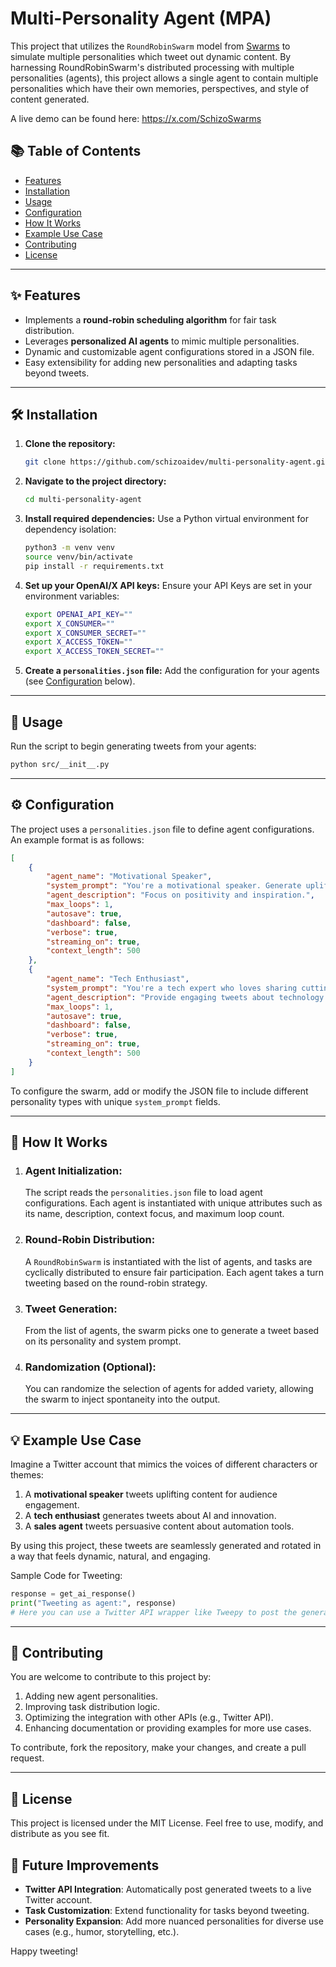 # Multi-Personality Agent (MPA)

This project that utilizes the `RoundRobinSwarm` model from [Swarms](https://github.com/kyegomez/swarms/) to simulate multiple personalities which tweet out dynamic content. By harnessing RoundRobinSwarm's distributed processing with multiple personalities (agents), this project allows a single agent to contain multiple personalities which have their own memories, perspectives, and style of content generated.

A live demo can be found here: https://x.com/SchizoSwarms

## 📚 Table of Contents

- [Features](#features)
- [Installation](#installation)
- [Usage](#usage)
- [Configuration](#configuration)
- [How It Works](#how-it-works)
- [Example Use Case](#example-use-case)
- [Contributing](#contributing)
- [License](#license)

---

## ✨ Features

- Implements a **round-robin scheduling algorithm** for fair task distribution.
- Leverages **personalized AI agents** to mimic multiple personalities.
- Dynamic and customizable agent configurations stored in a JSON file.
- Easy extensibility for adding new personalities and adapting tasks beyond tweets.

---

## 🛠️ Installation

1. **Clone the repository:**
   ```bash
   git clone https://github.com/schizoaidev/multi-personality-agent.git
   ```
2. **Navigate to the project directory:**
   ```bash
   cd multi-personality-agent
   ```
3. **Install required dependencies:**
   Use a Python virtual environment for dependency isolation:
   ```bash
   python3 -m venv venv
   source venv/bin/activate
   pip install -r requirements.txt
   ```

4. **Set up your OpenAI/X  API keys:**
   Ensure your API Keys are set in your environment variables:
   ```bash
   export OPENAI_API_KEY=""
   export X_CONSUMER=""
   export X_CONSUMER_SECRET=""
   export X_ACCESS_TOKEN=""
   export X_ACCESS_TOKEN_SECRET=""
   ```

5. **Create a `personalities.json` file:**
   Add the configuration for your agents (see [Configuration](#configuration) below).

---

## 📖 Usage

Run the script to begin generating tweets from your agents:
   ```bash
   python src/__init__.py
   ```
---

## ⚙️ Configuration

The project uses a `personalities.json` file to define agent configurations. An example format is as follows:

```json
[
    {
        "agent_name": "Motivational Speaker",
        "system_prompt": "You're a motivational speaker. Generate uplifting and inspiring tweets for your followers.",
        "agent_description": "Focus on positivity and inspiration.",
        "max_loops": 1,
        "autosave": true,
        "dashboard": false,
        "verbose": true,
        "streaming_on": true,
        "context_length": 500
    },
    {
        "agent_name": "Tech Enthusiast",
        "system_prompt": "You're a tech expert who loves sharing cutting-edge news about AI and technology advancements.",
        "agent_description": "Provide engaging tweets about technology and AI.",
        "max_loops": 1,
        "autosave": true,
        "dashboard": false,
        "verbose": true,
        "streaming_on": true,
        "context_length": 500
    }
]
```

To configure the swarm, add or modify the JSON file to include different personality types with unique `system_prompt` fields.

---

## 🧩 How It Works

1. ### **Agent Initialization**:
   The script reads the `personalities.json` file to load agent configurations. Each agent is instantiated with unique attributes such as its name, description, context focus, and maximum loop count.

2. ### **Round-Robin Distribution**:
   A `RoundRobinSwarm` is instantiated with the list of agents, and tasks are cyclically distributed to ensure fair participation. Each agent takes a turn tweeting based on the round-robin strategy.

3. ### **Tweet Generation**:
   From the list of agents, the swarm picks one to generate a tweet based on its personality and system prompt.

4. ### **Randomization (Optional)**:
   You can randomize the selection of agents for added variety, allowing the swarm to inject spontaneity into the output.

---

## 💡 Example Use Case

Imagine a Twitter account that mimics the voices of different characters or themes:

1. A **motivational speaker** tweets uplifting content for audience engagement.
2. A **tech enthusiast** generates tweets about AI and innovation.
3. A **sales agent** tweets persuasive content about automation tools.

By using this project, these tweets are seamlessly generated and rotated in a way that feels dynamic, natural, and engaging.

Sample Code for Tweeting:

```python
response = get_ai_response()
print("Tweeting as agent:", response)
# Here you can use a Twitter API wrapper like Tweepy to post the generated response.
```
---

## 🤝 Contributing

You are welcome to contribute to this project by:

1. Adding new agent personalities.
2. Improving task distribution logic.
3. Optimizing the integration with other APIs (e.g., Twitter API).
4. Enhancing documentation or providing examples for more use cases.

To contribute, fork the repository, make your changes, and create a pull request.

---

## 📜 License

This project is licensed under the MIT License. Feel free to use, modify, and distribute as you see fit.

## 🚀 Future Improvements

- **Twitter API Integration**: Automatically post generated tweets to a live Twitter account.
- **Task Customization**: Extend functionality for tasks beyond tweeting.
- **Personality Expansion**: Add more nuanced personalities for diverse use cases (e.g., humor, storytelling, etc.).

Happy tweeting! 
